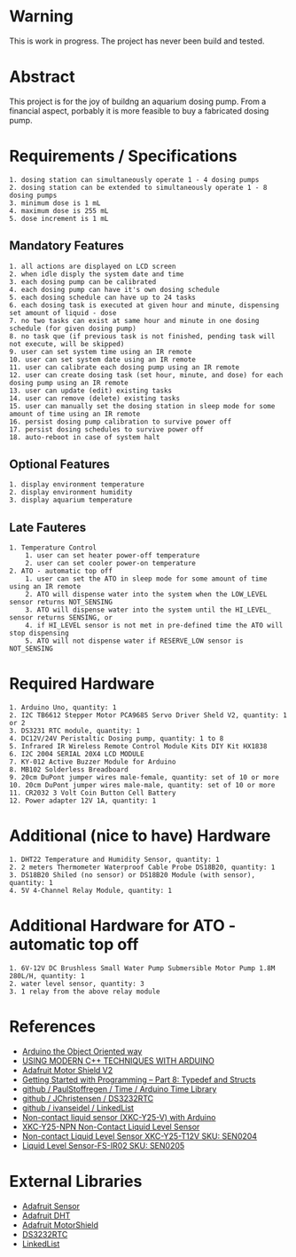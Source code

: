# Warning
This is work in progress. The project has never been build and tested.

# Abstract
This project is for the joy of buildng an aquarium dosing pump. 
From a financial aspect, porbably it is more feasible to buy a fabricated dosing pump.

# Requirements / Specifications
    1. dosing station can simultaneously operate 1 - 4 dosing pumps
    2. dosing station can be extended to simultaneously operate 1 - 8 dosing pumps
    3. minimum dose is 1 mL
    4. maximum dose is 255 mL
    5. dose increment is 1 mL
    
## Mandatory Features
    1. all actions are displayed on LCD screen
    2. when idle disply the system date and time
    3. each dosing pump can be calibrated
    4. each dosing pump can have it's own dosing schedule
    5. each dosing schedule can have up to 24 tasks
    6. each dosing task is executed at given hour and minute, dispensing set amount of liquid - dose
    7. no two tasks can exist at same hour and minute in one dosing schedule (for given dosing pump)
    8. no task que (if previous task is not finished, pending task will not execute, will be skipped)
    9. user can set system time using an IR remote
    10. user can set system date using an IR remote
    11. user can calibrate each dosing pump using an IR remote
    12. user can create dosing task (set hour, minute, and dose) for each dosing pump using an IR remote
    13. user can update (edit) existing tasks
    14. user can remove (delete) existing tasks
    15. user can manually set the dosing station in sleep mode for some amount of time using an IR remote
    16. persist dosing pump calibration to survive power off
    17. persist dosing schedules to survive power off
    18. auto-reboot in case of system halt

## Optional Features
    1. display environment temperature
    2. display environment humidity
    3. display aquarium temperature

## Late Fauteres
    1. Temperature Control
        1. user can set heater power-off temperature
        2. user can set cooler power-on temperature
    2. ATO - automatic top off
        1. user can set the ATO in sleep mode for some amount of time using an IR remote
        2. ATO will dispense water into the system when the LOW_LEVEL sensor returns NOT_SENSING
        3. ATO will dispense water into the system until the HI_LEVEL_ sensor returns SENSING, or
        4. if HI_LEVEL sensor is not met in pre-defined time the ATO will stop dispensing
        5. ATO will not dispense water if RESERVE_LOW sensor is NOT_SENSING

# Required Hardware
    1. Arduino Uno, quantity: 1
    2. I2C TB6612 Stepper Motor PCA9685 Servo Driver Sheld V2, quantity: 1 or 2
    3. DS3231 RTC module, quantity: 1
    4. DC12V/24V Peristaltic Dosing pump, quantity: 1 to 8
    5. Infrared IR Wireless Remote Control Module Kits DIY Kit HX1838 
    6. I2C 2004 SERIAL 20X4 LCD MODULE
    7. KY-012 Active Buzzer Module for Arduino
    8. MB102 Solderless Breadboard
    9. 20cm DuPont jumper wires male-female, quantity: set of 10 or more
    10. 20cm DuPont jumper wires male-male, quantity: set of 10 or more
    11. CR2032 3 Volt Coin Button Cell Battery 
    12. Power adapter 12V 1A, quantity: 1
    
# Additional (nice to have) Hardware
    1. DHT22 Temperature and Humidity Sensor, quantity: 1
    2. 2 meters Thermometer Waterproof Cable Probe DS18B20, quantity: 1
    3. DS18B20 Shiled (no sensor) or DS18B20 Module (with sensor), quantity: 1
    4. 5V 4-Channel Relay Module, quantity: 1

# Additional Hardware for ATO - automatic top off
    1. 6V-12V DC Brushless Small Water Pump Submersible Motor Pump 1.8M 280L/H, quantity: 1
    2. water level sensor, quantity: 3
    3. 1 relay from the above relay module

# References
 * [Arduino the Object Oriented way](http://paulmurraycbr.github.io/ArduinoTheOOWay.html)
 * [USING MODERN C++ TECHNIQUES WITH ARDUINO](https://hackaday.com/2017/05/05/using-modern-c-techniques-with-arduino/)
 * [Adafruit Motor Shield V2](https://learn.adafruit.com/adafruit-motor-shield-v2-for-arduino?view=all#addressing-the-shields-13-2)
 * [Getting Started with Programming – Part 8: Typedef and Structs](https://www.norwegiancreations.com/2017/10/getting-started-with-programming-part-8-typedef-and-structs/)
 * [github / PaulStoffregen / Time / Arduino Time Library](https://github.com/PaulStoffregen/Time)
 * [github / JChristensen / DS3232RTC](https://github.com/JChristensen/DS3232RTC)
 * [github / ivanseidel / LinkedList](https://github.com/ivanseidel/LinkedList)
 * [Non-contact liquid sensor (XKC-Y25-V) with Arduino](https://alexkychen.wordpress.com/2017/12/03/non-contact-liquid-sensor-xkc-y25-v-with-arduino/)
 * [XKC-Y25-NPN Non-Contact Liquid Level Sensor](http://www.icstation.com/contact-liquid-level-sensor-ip67-waterproof-output-water-level-detector-p-12292.html)
 * [Non-contact Liquid Level Sensor XKC-Y25-T12V SKU: SEN0204](https://www.dfrobot.com/wiki/index.php/Non-contact_Liquid_Level_Sensor_XKC-Y25-T12V_SKU:_SEN0204)
 * [Liquid Level Sensor-FS-IR02 SKU: SEN0205](https://www.dfrobot.com/wiki/index.php/Liquid_Level_Sensor-FS-IR02_SKU:_SEN0205)


# External Libraries
 * [Adafruit Sensor](https://github.com/adafruit/Adafruit_Sensor)
 * [Adafruit DHT](https://github.com/adafruit/DHT-sensor-library)
 * [Adafruit MotorShield](https://github.com/adafruit/Adafruit_Motor_Shield_V2_Library)
 * [DS3232RTC](https://github.com/JChristensen/DS3232RTC)
 * [LinkedList](https://github.com/ivanseidel/LinkedList)
